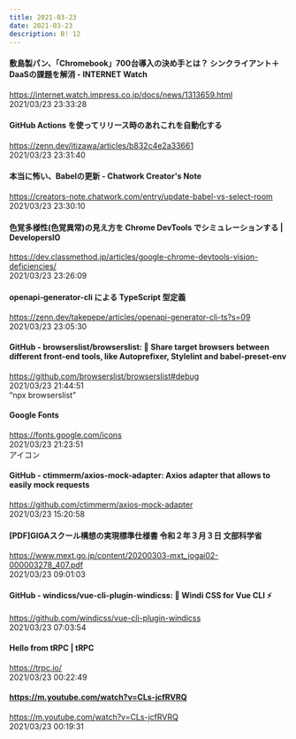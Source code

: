 ```yaml
---
title: 2021-03-23
date: 2021-03-23
description: B! 12
---
```


#### 敷島製パン、「Chromebook」700台導入の決め手とは？ シンクライアント＋DaaSの課題を解消 - INTERNET Watch
https://internet.watch.impress.co.jp/docs/news/1313659.html<br>
2021/03/23 23:33:28<br>


#### GitHub Actions を使ってリリース時のあれこれを自動化する
https://zenn.dev/itizawa/articles/b832c4e2a33661<br>
2021/03/23 23:31:40<br>


#### 本当に怖い、Babelの更新 - Chatwork Creator's Note
https://creators-note.chatwork.com/entry/update-babel-vs-select-room<br>
2021/03/23 23:30:10<br>


#### 色覚多様性(色覚異常)の見え方を Chrome DevTools でシミュレーションする | DevelopersIO
https://dev.classmethod.jp/articles/google-chrome-devtools-vision-deficiencies/<br>
2021/03/23 23:26:09<br>


#### openapi-generator-cli による TypeScript 型定義
https://zenn.dev/takepepe/articles/openapi-generator-cli-ts?s=09<br>
2021/03/23 23:05:30<br>


#### GitHub - browserslist/browserslist: 🦔 Share target browsers between different front-end tools, like Autoprefixer, Stylelint and babel-preset-env
https://github.com/browserslist/browserslist#debug<br>
2021/03/23 21:44:51<br>
“npx browserslist”


#### Google Fonts
https://fonts.google.com/icons<br>
2021/03/23 21:23:51<br>
アイコン


#### GitHub - ctimmerm/axios-mock-adapter: Axios adapter that allows to easily mock requests
https://github.com/ctimmerm/axios-mock-adapter<br>
2021/03/23 15:20:58<br>


#### [PDF]GIGAスクール構想の実現標準仕様書 令和２年３月３日 文部科学省
https://www.mext.go.jp/content/20200303-mxt_jogai02-000003278_407.pdf<br>
2021/03/23 09:01:03<br>


#### GitHub - windicss/vue-cli-plugin-windicss: 🍃 Windi CSS for Vue CLI ⚡
https://github.com/windicss/vue-cli-plugin-windicss<br>
2021/03/23 07:03:54<br>


#### Hello from tRPC | tRPC
https://trpc.io/<br>
2021/03/23 00:22:49<br>


#### https://m.youtube.com/watch?v=CLs-jcfRVRQ
https://m.youtube.com/watch?v=CLs-jcfRVRQ<br>
2021/03/23 00:19:31<br>


